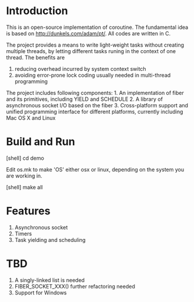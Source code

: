 # Introduction
This is an open-source implementation of coroutine. The fundamental idea is based on http://dunkels.com/adam/pt/. All codes are written in C.

The project provides a means to write light-weight tasks without creating multiple threads, by letting different tasks runing in the context of one thread. The benefits are
1. reducing overhead incurred by system context switch
2. avoiding error-prone lock coding usually needed in multi-thread programming

The project includes following components:
	1. An implementation of fiber and its primitives, including YIELD and SCHEDULE
	2. A library of asynchronous socket I/O based on the fiber
	3. Cross-platform support and unified programming interface for different platforms, currently including Mac OS X and Linux

# Build and Run
[shell] cd demo

Edit os.mk to make 'OS' either osx or linux, depending on the system you are working in.

[shell] make all

# Features
1. Asynchronous socket
2. Timers
3. Task yielding and scheduling

# TBD
1. A singly-linked list is needed
2. FIBER_SOCKET_XXX() further refactoring needed
3. Support for Windows
